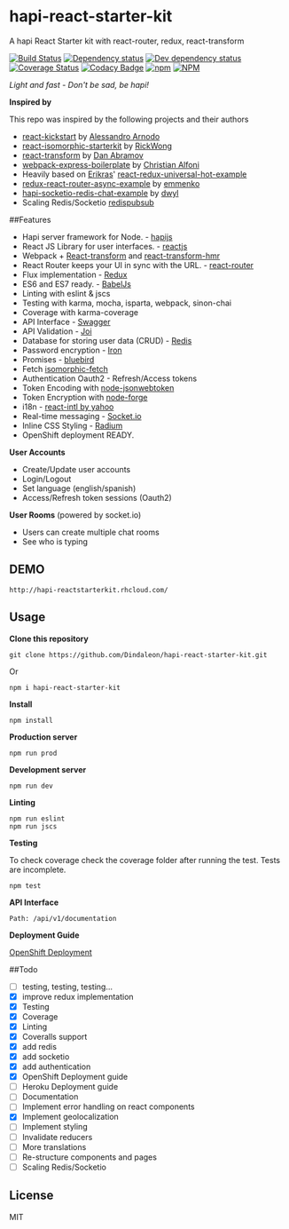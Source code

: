 # hapi-react-starter-kit
A hapi React Starter kit with react-router, redux, react-transform

[![Build Status](https://travis-ci.org/Dindaleon/hapi-react-starter-kit.svg)](https://travis-ci.org/Dindaleon/hapi-react-starter-kit)
[![Dependency status](https://david-dm.org/Dindaleon/hapi-react-starter-kit.svg)](https://david-dm.org/Dindaleon/hapi-react-starter-kit "Dependency status")
[![Dev dependency status](https://david-dm.org/Dindaleon/hapi-react-starter-kit/dev-status.svg)](https://david-dm.org/Dindaleon/hapi-react-starter-kit#info=devDependencies "Dev dependency status")
[![Coverage Status](https://coveralls.io/repos/Dindaleon/hapi-react-starter-kit/badge.svg?branch=master&service=github)](https://coveralls.io/github/Dindaleon/hapi-react-starter-kit?branch=master)
[![Codacy Badge](https://api.codacy.com/project/badge/16a9c5ea08814e8ebdf1cc64f680b1f3)](https://www.codacy.com/app/Dindaleon/hapi-react-starter-kit)
[![npm](https://img.shields.io/npm/v/hapi-react-starter-kit.svg?style=flat-square)](https://www.npmjs.com/package/hapi-react-starter-kit)
[![NPM](https://nodei.co/npm/hapi-react-starter-kit.png?compact=true)](https://npmjs.org/package/hapi-react-starter-kit)

_Light and fast - Don't be sad, be hapi!_

**Inspired by**

This repo was inspired by the following projects and their authors 
* [react-kickstart](https://github.com/vesparny/react-kickstart) by [Alessandro Arnodo](https://github.com/vesparny)
* [react-isomorphic-starterkit](https://github.com/RickWong/react-isomorphic-starterkit) by [RickWong](https://github.com/RickWong)
* [react-transform](https://github.com/gaearon/react-transform) by [Dan Abramov](https://github.com/gaearon)
* [webpack-express-boilerplate](https://github.com/christianalfoni/webpack-express-boilerplate) by [Christian Alfoni](https://github.com/christianalfoni)
* Heavily based on [Erikras](https://github.com/erikras)' [react-redux-universal-hot-example](https://github.com/erikras/react-redux-universal-hot-example)
* [redux-react-router-async-example](https://github.com/emmenko/redux-react-router-async-example) by [emmenko](https://github.com/emmenko)
* [hapi-socketio-redis-chat-example](https://github.com/dwyl/hapi-socketio-redis-chat-example) by [dwyl](https://github.com/dwyl)
* Scaling Redis/Socketio [redispubsub](https://github.com/rajaraodv/redispubsub)

##Features
* Hapi server framework for Node. - [hapijs](https://github.com/hapijs/hapi)
* React JS Library for user interfaces. - [reactjs](https://github.com/reactjs)
* Webpack + [React-transform](https://github.com/gaearon/babel-plugin-react-transform) and [react-transform-hmr](https://github.com/gaearon/react-transform-hmr)
* React Router keeps your UI in sync with the URL. - [react-router](https://github.com/rackt/react-router)
* Flux implementation - [Redux](https://github.com/rackt/redux)
* ES6 and ES7 ready. - [BabelJs](https://babeljs.io/)
* Linting with eslint & jscs
* Testing with karma, mocha, isparta, webpack, sinon-chai
* Coverage with karma-coverage
* API Interface - [Swagger](https://github.com/glennjones/hapi-swagger)
* API Validation - [Joi](https://github.com/hapijs/joi)
* Database for storing user data (CRUD) - [Redis](https://github.com/NodeRedis/node_redis)
* Password encryption - [Iron](https://github.com/hueniverse/iron)
* Promises - [bluebird](https://github.com/petkaantonov/bluebird)
* Fetch [isomorphic-fetch](https://github.com/matthew-andrews/isomorphic-fetch)
* Authentication Oauth2 - Refresh/Access tokens
* Token Encoding with [node-jsonwebtoken](https://github.com/auth0/node-jsonwebtoken)
* Token Encryption with [node-forge](https://github.com/digitalbazaar/forge)
* i18n - [react-intl by yahoo](https://github.com/yahoo/react-intl)
* Real-time messaging - [Socket.io](https://github.com/socketio/socket.io)
* Inline CSS Styling - [Radium](https://github.com/FormidableLabs/radium)
* OpenShift deployment READY.

**User Accounts**
* Create/Update user accounts
* Login/Logout
* Set language (english/spanish)
* Access/Refresh token sessions (Oauth2)

**User Rooms** (powered by socket.io)
* Users can create multiple chat rooms
* See who is typing

## DEMO

    http://hapi-reactstarterkit.rhcloud.com/

## Usage
**Clone this repository**

    git clone https://github.com/Dindaleon/hapi-react-starter-kit.git
    
Or

    npm i hapi-react-starter-kit

**Install**

    npm install    

**Production server**

    npm run prod   

**Development server**

    npm run dev

**Linting**

    npm run eslint
    npm run jscs

**Testing**

To check coverage check the coverage folder after running the test.
Tests are incomplete.

    npm test

**API Interface**

    Path: /api/v1/documentation
    
**Deployment Guide**

[OpenShift Deployment](https://github.com/Dindaleon/hapi-react-starter-kit/blob/master/Guides/OpenShift_Deployment.md)

##Todo
* [ ] testing, testing, testing...
* [x] improve redux implementation
* [x] Testing
* [x] Coverage
* [x] Linting
* [x] Coveralls support
* [x] add redis
* [x] add socketio
* [x] add authentication
* [x] OpenShift Deployment guide
* [ ] Heroku Deployment guide
* [ ] Documentation
* [ ] Implement error handling on react components
* [x] Implement geolocalization
* [ ] Implement styling
* [ ] Invalidate reducers
* [ ] More translations
* [ ] Re-structure components and pages
* [ ] Scaling Redis/Socketio

## License 
MIT
